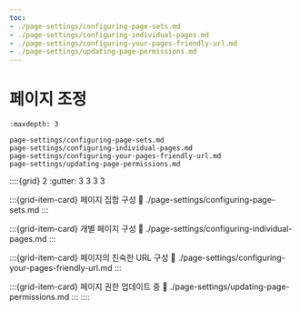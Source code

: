 ```yaml
---
toc:
- ./page-settings/configuring-page-sets.md
- ./page-settings/configuring-individual-pages.md
- ./page-settings/configuring-your-pages-friendly-url.md
- ./page-settings/updating-page-permissions.md
---
```

# 페이지 조정

```{toctree}
:maxdepth: 3

page-settings/configuring-page-sets.md
page-settings/configuring-individual-pages.md
page-settings/configuring-your-pages-friendly-url.md
page-settings/updating-page-permissions.md
```

::::{grid} 2
:gutter: 3 3 3 3

:::{grid-item-card} 페이지 집합 구성
:link: ./page-settings/configuring-page-sets.md
:::

:::{grid-item-card} 개별 페이지 구성
:link: ./page-settings/configuring-individual-pages.md
:::

:::{grid-item-card} 페이지의 친숙한 URL 구성
:link: ./page-settings/configuring-your-pages-friendly-url.md
:::

:::{grid-item-card} 페이지 권한 업데이트 중
:link: ./page-settings/updating-page-permissions.md
:::
::::
